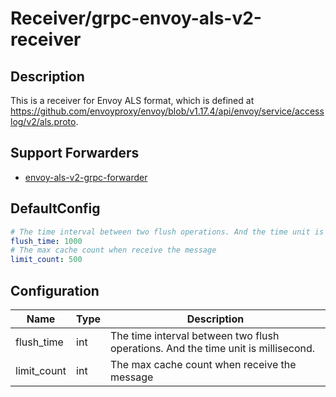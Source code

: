 # Receiver/grpc-envoy-als-v2-receiver
## Description
This is a receiver for Envoy ALS format, which is defined at https://github.com/envoyproxy/envoy/blob/v1.17.4/api/envoy/service/accesslog/v2/als.proto.
## Support Forwarders
 - [envoy-als-v2-grpc-forwarder](forwarder_envoy-als-v2-grpc-forwarder.md)
## DefaultConfig
```yaml
# The time interval between two flush operations. And the time unit is millisecond.
flush_time: 1000
# The max cache count when receive the message
limit_count: 500
```
## Configuration
|Name|Type|Description|
|----|----|-----------|
| flush_time | int | The time interval between two flush operations. And the time unit is millisecond. |
| limit_count | int | The max cache count when receive the message |

